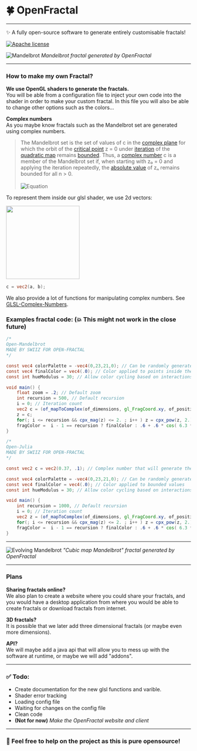 # 🍀 OpenFractal

***

✨ A fully open-source software to generate entirely customisable fractals!

[![Apache license](https://img.shields.io/badge/License-Apache-blue.svg)](http://www.apache.org/licenses/)

![Mandelbrot](https://imgur.com/01xq7U8.png)
*Mandelbrot fractal generated by OpenFractal*

***

### How to make my own Fractal?
**We use OpenGL shaders to generate the fractals.**<br />
You will be able from a configuration file to inject your own code into the shader in order to make your custom fractal. In this file you will also be able to change other options such as the colors... <br />

**Complex numbers**<br />
As you maybe know fractals such as the Mandelbrot set are generated using complex numbers.
> The Mandelbrot set is the set of values of c in the [complex plane](https://en.wikipedia.org/wiki/Complex_plane) for which the orbit of the [critical point](https://en.wikipedia.org/wiki/Complex_quadratic_polynomial#Critical_point) z = 0 under [iteration](https://en.wikipedia.org/wiki/Iterated_function) of the [quadratic map](https://en.wikipedia.org/wiki/Quadratic_map) remains [bounded](https://en.wikipedia.org/wiki/Bounded_sequence). Thus, a [complex number](https://en.wikipedia.org/wiki/Complex_number) c is a member of the Mandelbrot set if, when starting with z₀ = 0 and applying the iteration repeatedly, the [absolute value](https://en.wikipedia.org/wiki/Absolute_value) of zₙ remains bounded for all n > 0. <br /><br />
> ![Equation](https://imgur.com/GGmzKmE.png)

To represent them inside our glsl shader, we use 2d vectors:

<img src="https://imgur.com/iFtPC7R.png" width="200">

```GLSL
c = vec2(a, b);
```

We also provide a lot of functions for manipulating complex numbers. See 
[GLSL-Complex-Numbers](https://github.com/Quinn-With-Two-Ns/GLSL-Complex-Numbers).

### Examples fractal code:  (💥 This might not work in the close future)

```GLSL
/*
Open-Mandelbrot
MADE BY SWIIZ FOR OPEN-FRACTAL
*/

const vec4 colorPalette = -vec4(0,23,21,0); // Can be randomly generated for more fun!
const vec4 finalColor = vec4(.0); // Color applied to points inside the set
const int hueModulus = 30; // Allow color cycling based on interactions count

void main() {
    float zoom = .2; // Default zoom
    int recursion = 500, // Default recursion
    i = 0; // Iteration count
    vec2 c = (of_mapToComplex(of_dimensions, gl_FragCoord.xy, of_position)) / of_zoom, // Mapping the complex plane to the viewport
    z = c;
    for(; i <= recursion && cpx_mag(z) <= 2. ; i++ ) z = cpx_pow(z, 2.) + c; // Actual iterative thing
    fragColor =  i - 1 == recursion ? finalColor : .6 + .6 * cos( 6.3 *  (float((i - 1) % hueModulus) / float(hueModulus)) + colorPalette); // Deciding the final color
}
```

```GLSL
/*
Open-Julia
MADE BY SWIIZ FOR OPEN-FRACTAL
*/

const vec2 c = vec2(0.37, .1); // Complex number that will generate the julia set.

const vec4 colorPalette = -vec4(0,23,21,0); // Can be randomly generated for more fun!
const vec4 finalColor = vec4(.0); // Color applied to bounded values
const int hueModulus = 30; // Allow color cycling based on interactions count

void main() {
    int recursion = 1000, // Default recursion
    i = 0; // Iteration count
    vec2 z = (of_mapToComplex(of_dimensions, gl_FragCoord.xy, of_position)) / of_zoom; // Mapping the complex plane to the viewport
    for(; i <= recursion && cpx_mag(z) <= 2. ; i++ ) z = cpx_pow(z, 2.) + c; // Actual iterative thing
    fragColor =  i - 1 == recursion ? finalColor : .6 + .6 * cos( 6.3 *  (float((i - 1) % hueModulus) / float(hueModulus)) + colorPalette); // Deciding the final color
}
```

***

![Evolving Mandelbrot](https://imgur.com/eyuWAXF.png)
*"Cubic map Mandelbrot" fractal generated by OpenFractal*

***

### Plans
**Sharing fractals online?**<br />
We also plan to create a website where you could share your fractals, and you would have a desktop application from where you would be able to create fractals or download fractals from internet.
<br />

**3D fractals?**<br />
It is possible that we later add three dimensional fractals (or maybe even more dimensions).

**API?**<br />
We will maybe add a java api that will allow you to mess up with the software at runtime, or maybe we will add "addons".

***

### ✅ Todo:
- Create documentation for the new glsl functions and varible.
- Shader error tracking
- Loading config file
- Waiting for changes on the config file
- Clean code
- **(Not for now)** *Make the OpenFractal website and client*

***

### 🏅 Feel free to help on the project as this is pure opensource!

